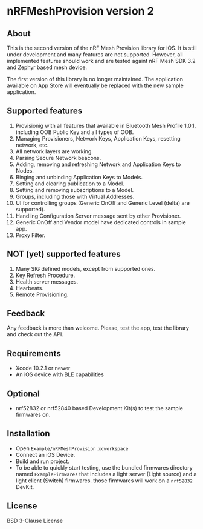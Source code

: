 # nRFMeshProvision version 2

## About

This is the second version of the nRF Mesh Provision library for iOS. It is still under development and many features are not supported.
However, all implemented features should work and are tested againt nRF Mesh SDK 3.2 and Zephyr based mesh device.

The first version of this library is no longer maintained. The application available on App Store will eventually be replaced with the new sample
application.

## Supported features

1. Provisionig with all features that available in Bluetooth Mesh Profile 1.0.1, including OOB Public Key and all types of OOB.
2. Managing Provisioners, Network Keys, Application Keys, resetting network, etc.
3. All network layers are working.
4. Parsing Secure Network beacons.
5. Adding, removing and refreshing Network and Application Keys to Nodes.
6. Binging and unbinding Application Keys to Models.
7. Setting and clearing publication to a Model.
8. Setting and removing subscriptions to a Model.
9. Groups, including those with Virtual Addresses.
10. UI for controlling groups (Generic OnOff and Generic Level (delta) are supported).
12. Handling Configuration Server message sent by other Provisioner.
13. Generic OnOff and Vendor model have dedicated controls in sample app.
14. Proxy Filter.

## NOT (yet) supported features

1. Many SIG defined models, except from supported ones.
2. Key Refresh Procedure.
3. Health server messages.
4. Hearbeats.
5. Remote Provisioning.

## Feedback

Any feedback is more than welcome. Please, test the app, test the library and check out the API.

## Requirements

* Xcode 10.2.1 or newer
* An iOS device with BLE capabilities

## Optional

* nrf52832 or nrf52840 based Development Kit(s) to test the sample firmwares on.

## Installation

* Open `Example/nRFMeshProvision.xcworkspace`
* Connect an iOS Device.
* Build and run project.
* To be able to quickly start testing, use the bundled firmwares directory named `ExampleFirmwares` that includes a light server (Light source) and a light client (Switch) firmwares. those firmwares will work on a `nrf52832` DevKit.

## License

BSD 3-Clause License 
